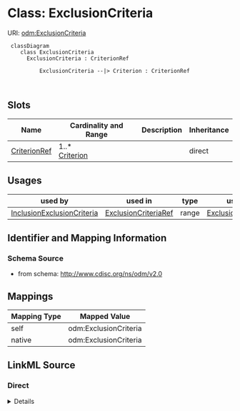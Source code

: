 # Class: ExclusionCriteria



URI: [odm:ExclusionCriteria](http://www.cdisc.org/ns/odm/v2.0/ExclusionCriteria)



```mermaid
 classDiagram
    class ExclusionCriteria
      ExclusionCriteria : CriterionRef
        
          ExclusionCriteria --|> Criterion : CriterionRef
        
      
```




<!-- no inheritance hierarchy -->


## Slots

| Name | Cardinality and Range | Description | Inheritance |
| ---  | --- | --- | --- |
| [CriterionRef](CriterionRef.md) | 1..* <br/> [Criterion](Criterion.md) |  | direct |





## Usages

| used by | used in | type | used |
| ---  | --- | --- | --- |
| [InclusionExclusionCriteria](InclusionExclusionCriteria.md) | [ExclusionCriteriaRef](ExclusionCriteriaRef.md) | range | [ExclusionCriteria](ExclusionCriteria.md) |






## Identifier and Mapping Information







### Schema Source


* from schema: http://www.cdisc.org/ns/odm/v2.0





## Mappings

| Mapping Type | Mapped Value |
| ---  | ---  |
| self | odm:ExclusionCriteria |
| native | odm:ExclusionCriteria |





## LinkML Source

<!-- TODO: investigate https://stackoverflow.com/questions/37606292/how-to-create-tabbed-code-blocks-in-mkdocs-or-sphinx -->

### Direct

<details>
```yaml
name: ExclusionCriteria
from_schema: http://www.cdisc.org/ns/odm/v2.0
slots:
- CriterionRef
slot_usage:
  CriterionRef:
    name: CriterionRef
    multivalued: true
    domain_of:
    - InclusionCriteria
    - ExclusionCriteria
    - EntryCriteria
    - ExitCriteria
    range: Criterion
    required: true
    minimum_cardinality: 1
class_uri: odm:ExclusionCriteria

```
</details>

### Induced

<details>
```yaml
name: ExclusionCriteria
from_schema: http://www.cdisc.org/ns/odm/v2.0
slot_usage:
  CriterionRef:
    name: CriterionRef
    multivalued: true
    domain_of:
    - InclusionCriteria
    - ExclusionCriteria
    - EntryCriteria
    - ExitCriteria
    range: Criterion
    required: true
    minimum_cardinality: 1
attributes:
  CriterionRef:
    name: CriterionRef
    from_schema: http://www.cdisc.org/ns/odm/v2.0
    rank: 1000
    multivalued: true
    alias: CriterionRef
    owner: ExclusionCriteria
    domain_of:
    - InclusionCriteria
    - ExclusionCriteria
    - EntryCriteria
    - ExitCriteria
    range: Criterion
    required: true
    minimum_cardinality: 1
class_uri: odm:ExclusionCriteria

```
</details>